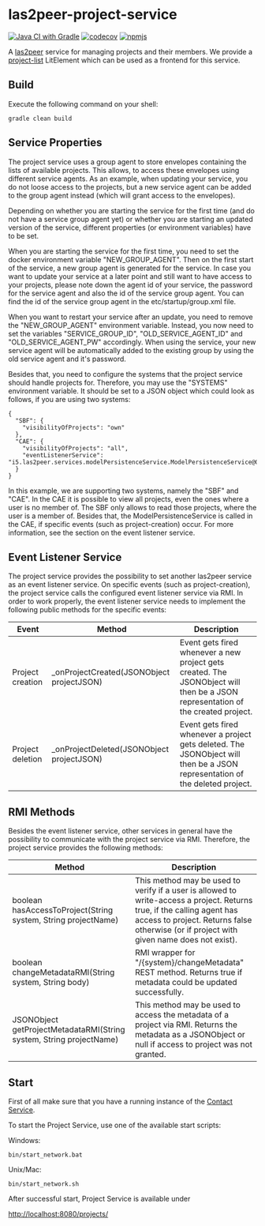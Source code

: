 # las2peer-project-service

[![Java CI with Gradle](https://github.com/rwth-acis/las2peer-project-service/actions/workflows/gradle.yml/badge.svg?branch=main)](https://github.com/rwth-acis/las2peer-project-service/actions/workflows/gradle.yml)
[![codecov](https://codecov.io/gh/rwth-acis/las2peer-project-service/branch/main/graph/badge.svg)](https://codecov.io/gh/rwth-acis/las2peer-project-service)
[![npmjs](https://img.shields.io/npm/v/@rwth-acis/las2peer-project-service-frontend?color=success)](https://www.npmjs.com/package/@rwth-acis/las2peer-project-service-frontend)

A [las2peer](https://github.com/rwth-acis/las2peer) service for managing projects and their members. We provide a [project-list](/frontend) LitElement which can be used as a frontend for this service.

Build
--------
Execute the following command on your shell:
```shell
gradle clean build 
```

Service Properties
--------
The project service uses a group agent to store envelopes containing the lists of available projects.
This allows, to access these envelopes using different service agents.
As an example, when updating your service, you do not loose access to the projects, but a new service agent can be added to the group agent instead (which will grant access to the envelopes).

Depending on whether you are starting the service for the first time (and do not have a service group agent yet) or whether you are starting an updated version of the service, different properties (or environment variables) have to be set.

When you are starting the service for the first time, you need to set the docker environment variable "NEW_GROUP_AGENT". Then on the first start of the service, a new group agent is generated for the service. In case you want to update your service at a later point and still want to have access to your projects, please note down the agent id of your service, the password for the service agent and also the id of the service group agent.
You can find the id of the service group agent in the etc/startup/group.xml file.

When you want to restart your service after an update, you need to remove the "NEW_GROUP_AGENT" environment variable.
Instead, you now need to set the variables "SERVICE_GROUP_ID", "OLD_SERVICE_AGENT_ID" and "OLD_SERVICE_AGENT_PW" accordingly.
When using the service, your new service agent will be automatically added to the existing group by using the old service agent and it's password.

Besides that, you need to configure the systems that the project service should handle projects for.
Therefore, you may use the "SYSTEMS" environment variable.
It should be set to a JSON object which could look as follows, if you are using two systems:
```
{
  "SBF": {
    "visibilityOfProjects": "own"
  },
  "CAE": {
    "visibilityOfProjects": "all",
    "eventListenerService": "i5.las2peer.services.modelPersistenceService.ModelPersistenceService@0.1"
  }
}
```
In this example, we are supporting two systems, namely the "SBF" and "CAE".
In the CAE it is possible to view all projects, even the ones where a user is no member of.
The SBF only allows to read those projects, where the user is a member of.
Besides that, the ModelPersistenceService is called in the CAE, if specific events (such as project-creation) occur. For more information, see the section on the event listener service.

Event Listener Service
--------
The project service provides the possibility to set another las2peer service as an event listener service.
On specific events (such as project-creation), the project service calls the configured event listener service via RMI.
In order to work properly, the event listener service needs to implement the following public methods for the specific events:

| Event             | Method                                    | Description |
|-------------------|-------------------------------------------|----|
| Project creation  | _onProjectCreated(JSONObject projectJSON) | Event gets fired whenever a new project gets created. The JSONObject will then be a JSON representation of the created project. |
| Project deletion  | _onProjectDeleted(JSONObject projectJSON) | Event gets fired whenever a project gets deleted. The JSONObject will then be a JSON representation of the deleted project. |

RMI Methods
--------
Besides the event listener service, other services in general have the possibility to communicate with the project service via RMI.
Therefore, the project service provides the following methods:

| Method                                         | Description |
|------------------------------------------------|-------------|
| boolean hasAccessToProject(String system, String projectName) | This method may be used to verify if a user is allowed to write-access a project. Returns true, if the calling agent has access to project. Returns false otherwise (or if project with given name does not exist). |
| boolean changeMetadataRMI(String system, String body) | RMI wrapper for "/{system}/changeMetadata" REST method. Returns true if metadata could be updated successfully. |
| JSONObject getProjectMetadataRMI(String system, String projectName) | This method may be used to access the metadata of a project via RMI. Returns the metadata as a JSONObject or null if access to project was not granted. |

Start
--------

First of all make sure that you have a running instance of the [Contact Service](https://github.com/rwth-acis/las2peer-contact-service).

To start the Project Service, use one of the available start scripts:

Windows:

```shell
bin/start_network.bat
```

Unix/Mac:
```shell
bin/start_network.sh
```

After successful start, Project Service is available under

[http://localhost:8080/projects/](http://localhost:8080/projects/)

